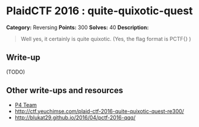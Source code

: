 # PlaidCTF 2016 : quite-quixotic-quest

**Category:** Reversing
**Points:** 300
**Solves:** 40
**Description:**

> Well yes, it certainly is quite quixotic. (Yes, the flag format is PCTF{} )

## Write-up

(TODO)

## Other write-ups and resources

* [P4 Team](https://github.com/p4-team/ctf/tree/master/2016-04-15-plaid-ctf/reversing_quixotic)
* http://ctf.yeuchimse.com/plaid-ctf-2016-quite-quixotic-quest-re300/
* http://blukat29.github.io/2016/04/pctf-2016-qqq/
